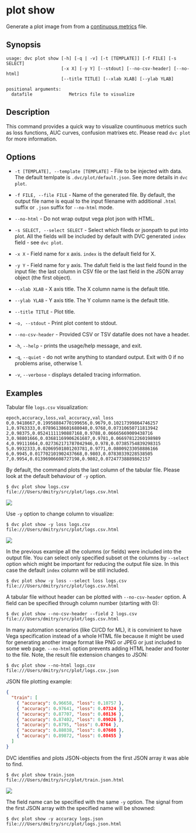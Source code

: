 # plot show

Generate a plot image from from a
[continuous metrics](/doc/command-reference/plot#continous-metrics) file.

## Synopsis

```usage
usage: dvc plot show [-h] [-q | -v] [-t [TEMPLATE]] [-f FILE] [-s SELECT]
                     [-x X] [-y Y] [--stdout] [--no-csv-header] [--no-html]
                     [--title TITLE] [--xlab XLAB] [--ylab YLAB]

positional arguments:
  datafile              Metrics file to visualize
```

## Description

This command provides a quick way to visualize countinuous metrics such as loss
functions, AUC curves, confusion matrixes etc. Please read `dvc plot` for more
information.

## Options

- `-t [TEMPLATE], --template [TEMPLATE]` - File to be injected with data. The
  default temlpate is `.dvc/plot/default.json`. See more details in `dvc plot`.

- `-f FILE, --file FILE` - Name of the generated file. By default, the output
  file name is equal to the input filename with additional `.html` suffix or
  `.json` suffix for `--no-html` mode.

- `--no-html` - Do not wrap output vega plot json with HTML.

- `-s SELECT, --select SELECT` - Select which fileds or jsonpath to put into
  plot. All the fields will be included by default with DVC generated `index`
  field - see `dvc plot`.

- `-x X` - Field name for x axis. `index` is the default field for X.

- `-y Y` - Field name for y axis. The dafult field is the last field found in
  the input file: the last column in CSV file or the last field in the JSON
  array object (the first object).

- `--xlab XLAB` - X axis title. The X column name is the default title.

- `--ylab YLAB` - Y axis title. The Y column name is the default title.

- `--title TITLE` - Plot title.

- `-o, --stdout` - Print plot content to stdout.

- `--no-csv-header` - Provided CSV or TSV datafile does not have a header.

- `-h`, `--help` - prints the usage/help message, and exit.

- `-q`, `--quiet` - do not write anything to standard output. Exit with 0 if no
  problems arise, otherwise 1.

- `-v`, `--verbose` - displays detailed tracing information.

## Examples

Tabular file `logs.csv` visualization:

```csv
epoch,accuracy,loss,val_accuracy,val_loss
0,0.9418667,0.19958884770199656,0.9679,0.10217399864746257
1,0.9763333,0.07896138601688048,0.9768,0.07310650711813942
2,0.98375,0.05241111190887168,0.9788,0.06665669009438716
3,0.98801666,0.03681169906261687,0.9781,0.06697812260198989
4,0.99111664,0.027362171787042946,0.978,0.07385754839298315
5,0.9932333,0.02069501801203781,0.9771,0.08009233058886166
6,0.9945,0.017702101902437668,0.9803,0.07830339228538505
7,0.9954,0.01396906608727198,0.9802,0.07247738889862157
```

By default, the command plots the last column of the tabular file. Please look
at the default behaviour of `-y` option.

```dvc
$ dvc plot show logs.csv
file:///Users/dmitry/src/plot/logs.csv.html
```

![](/img/plot_show.svg)

Use `-y` option to change column to visualize:

```dvc
$ dvc plot show -y loss logs.csv
file:///Users/dmitry/src/plot/logs.csv.html
```

![](/img/plot_show_field.svg)

In the previous examlpe all the columns (or fields) were included into the
output file. You can select only specified subset ot the columns by `--select`
option which might be important for reducing the output file size. In this case
the default `index` column will be still included.

```dvc
$ dvc plot show -y loss --select loss logs.csv
file:///Users/dmitry/src/plot/logs.csv.html
```

A tabular file without header can be plotted with `--no-csv-header` option. A
field can be specified through column number (starting with 0):

```dvc
$ dvc plot show --no-csv-header --field 2 logs.csv
file:///Users/dmitry/src/plot/logs.csv.html
```

In many automation scenarios (like CI/CD for ML), it is convinient to have Vega
specification instead of a whole HTML file because it might be used for
generating another image format like PNG or JPEG or just included to some web
page. `--no-html` option prevents adding HTML header and footer to the file.
Note, the result file extension changes to JSON:

```
$ dvc plot show --no-html logs.csv
file:///Users/dmitry/src/plot/logs.csv.json
```

JSON file plotting example:

```json
{
  "train": [
    { "accuracy": 0.96658, "loss": 0.10757 },
    { "accuracy": 0.97641, "loss": 0.07324 },
    { "accuracy": 0.87707, "loss": 0.08136 },
    { "accuracy": 0.87402, "loss": 0.09026 },
    { "accuracy": 0.8795, "loss": 0.0764 },
    { "accuracy": 0.88038, "loss": 0.07608 },
    { "accuracy": 0.89872, "loss": 0.08455 }
  ]
}
```

DVC identifies and plots JSON-objects from the first JSON array it was able to
find.

```dvc
$ dvc plot show train.json
file:///Users/dmitry/src/plot/train.json.html
```

![](/img/plot_show.svg)

The field name can be specified with the same `-y` option. The signal from the
first JSON array with the specified name will be showned:

```dvc
$ dvc plot show -y accuracy logs.json
file:///Users/dmitry/src/plot/logs.json.html
```
